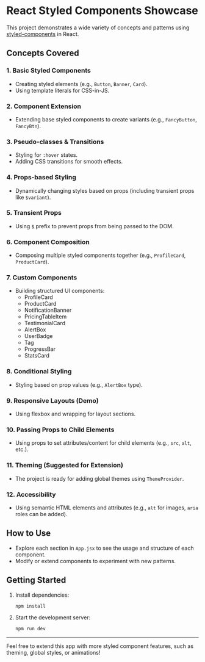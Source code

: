 
# React Styled Components Showcase

This project demonstrates a wide variety of concepts and patterns using [styled-components](https://styled-components.com/) in React.

## Concepts Covered

### 1. Basic Styled Components
- Creating styled elements (e.g., `Button`, `Banner`, `Card`).
- Using template literals for CSS-in-JS.

### 2. Component Extension
- Extending base styled components to create variants (e.g., `FancyButton`, `FancyBtn`).

### 3. Pseudo-classes & Transitions
- Styling for `:hover` states.
- Adding CSS transitions for smooth effects.

### 4. Props-based Styling
- Dynamically changing styles based on props (including transient props like `$variant`).

### 5. Transient Props
- Using `$` prefix to prevent props from being passed to the DOM.

### 6. Component Composition
- Composing multiple styled components together (e.g., `ProfileCard`, `ProductCard`).

### 7. Custom Components
- Building structured UI components:
  - ProfileCard
  - ProductCard
  - NotificationBanner
  - PricingTableItem
  - TestimonialCard
  - AlertBox
  - UserBadge
  - Tag
  - ProgressBar
  - StatsCard

### 8. Conditional Styling
- Styling based on prop values (e.g., `AlertBox` type).

### 9. Responsive Layouts (Demo)
- Using flexbox and wrapping for layout sections.

### 10. Passing Props to Child Elements
- Using props to set attributes/content for child elements (e.g., `src`, `alt`, etc.).

### 11. Theming (Suggested for Extension)
- The project is ready for adding global themes using `ThemeProvider`.

### 12. Accessibility
- Using semantic HTML elements and attributes (e.g., `alt` for images, `aria` roles can be added).

## How to Use

- Explore each section in `App.jsx` to see the usage and structure of each component.
- Modify or extend components to experiment with new patterns.

## Getting Started

1. Install dependencies:
   ```bash
   npm install
   ```
2. Start the development server:
   ```bash
   npm run dev
   ```

---

Feel free to extend this app with more styled component features, such as theming, global styles, or animations!
